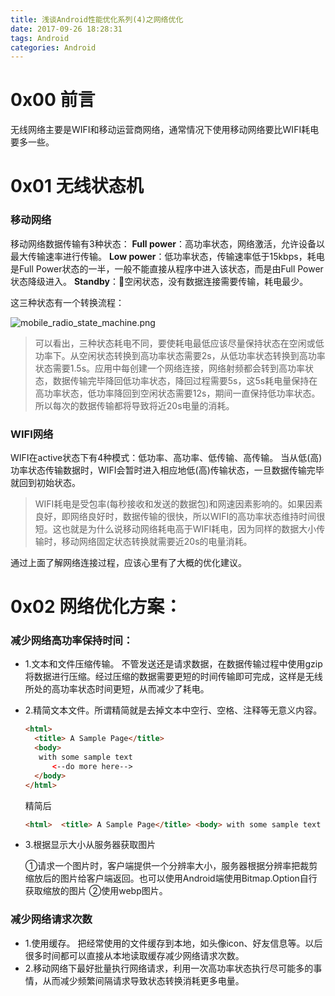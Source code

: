 ```yaml
---
title: 浅谈Android性能优化系列(4)之网络优化
date: 2017-09-26 18:28:31
tags: Android
categories: Android
---
```


# 0x00 前言

无线网络主要是WIFI和移动运营商网络，通常情况下使用移动网络要比WIFI耗电要多一些。

# 0x01 无线状态机

### 移动网络

移动网络数据传输有3种状态：
**Full power**：高功率状态，网络激活，允许设备以最大传输速率进行传输。
**Low power**：低功率状态，传输速率低于15kbps，耗电是Full Power状态的一半，一般不能直接从程序中进入该状态，而是由Full Power状态降级进入。
**Standby**：空闲状态，没有数据连接需要传输，耗电最少。

这三种状态有一个转换流程：

![mobile_radio_state_machine.png](http://upload-images.jianshu.io/upload_images/1796052-c669c0cfaae7f3b6.png?imageMogr2/auto-orient/strip%7CimageView2/2/w/1240)

> 可以看出，三种状态耗电不同，要使耗电最低应该尽量保持状态在空闲或低功率下。从空闲状态转换到高功率状态需要2s，从低功率状态转换到高功率状态需要1.5s。应用中每创建一个网络连接，网络射频都会转到高功率状态，数据传输完毕降回低功率状态，降回过程需要5s，这5s耗电量保持在高功率状态，低功率降回到空闲状态需要12s，期间一直保持低功率状态。所以每次的数据传输都将导致将近20s电量的消耗。

### WIFI网络

WIFI在active状态下有4种模式：低功率、高功率、低传输、高传输。
当从低(高)功率状态传输数据时，WIFI会暂时进入相应地低(高)传输状态，一旦数据传输完毕就回到初始状态。

> WIFI耗电是受包率(每秒接收和发送的数据包)和网速因素影响的。如果因素良好，即网络良好时，数据传输的很快，所以WIFI的高功率状态维持时间很短。这也就是为什么说移动网络耗电高于WIFI耗电，因为同样的数据大小传输时，移动网络固定状态转换就需要近20s的电量消耗。



通过上面了解网络连接过程，应该心里有了大概的优化建议。

# 0x02 网络优化方案：

### 减少网络高功率保持时间：

- 1.文本和文件压缩传输。
  不管发送还是请求数据，在数据传输过程中使用gzip将数据进行压缩。经过压缩的数据需要更短的时间传输即可完成，这样是无线所处的高功率状态时间更短，从而减少了耗电。

- 2.精简文本文件。所谓精简就是去掉文本中空行、空格、注释等无意义内容。

  ```html
  <html>  
    <title> A Sample Page</title> 
    <body> 
   	 with some sample text 
  		<--do more here--> 
  	</body> 
  </html>
  ```

  精简后

  ```html
  <html>  <title> A Sample Page</title> <body> with some sample text 			<--do more here--> </body> </html>
  ```

- 3.根据显示大小从服务器获取图片

  ①请求一个图片时，客户端提供一个分辨率大小，服务器根据分辨率把裁剪缩放后的图片给客户端返回。也可以使用Android端使用Bitmap.Option自行获取缩放的图片
  ②使用webp图片。

### 减少网络请求次数

- 1.使用缓存。
  把经常使用的文件缓存到本地，如头像icon、好友信息等。以后很多时间都可以直接从本地读取缓存减少网络请求次数。
- 2.移动网络下最好批量执行网络请求，利用一次高功率状态执行尽可能多的事情，从而减少频繁间隔请求导致状态转换消耗更多电量。

